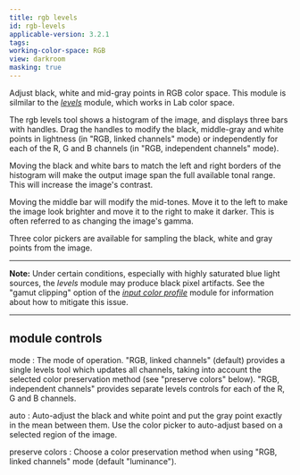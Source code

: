 ```yaml
---
title: rgb levels
id: rgb-levels
applicable-version: 3.2.1
tags:
working-color-space: RGB
view: darkroom
masking: true
---
```


Adjust black, white and mid-gray points in RGB color space. This module is silmilar to the [_levels_](./levels.md) module, which works in Lab color space.

The rgb levels tool shows a histogram of the image, and displays three bars with handles. Drag the handles to modify the black, middle-gray and white points in lightness (in "RGB, linked channels" mode) or independently for each of the R, G and B channels (in "RGB, independent channels" mode).

Moving the black and white bars to match the left and right borders of the histogram will make the output image span the full available tonal range. This will increase the image's contrast.

Moving the middle bar will modify the mid-tones. Move it to the left to make the image look brighter and move it to the right to make it darker. This is often referred to as changing the image's gamma.

Three color pickers are available for sampling the black, white and gray points from the image.

---

**Note:** Under certain conditions, especially with highly saturated blue light sources, the _levels_ module may produce black pixel artifacts. See the "gamut clipping" option of the [_input color profile_](./input-color-profile.md) module for information about how to mitigate this issue.

---

## module controls

mode
: The mode of operation. "RGB, linked channels" (default) provides a single levels tool which updates all channels, taking into account the selected color preservation method (see "preserve colors" below). "RGB, independent channels" provides separate levels controls for each of the R, G and B channels.

auto
: Auto-adjust the black and white point and put the gray point exactly in the mean between them. Use the color picker to auto-adjust based on a selected region of the image.

preserve colors
: Choose a color preservation method when using "RGB, linked channels" mode (default "luminance").
